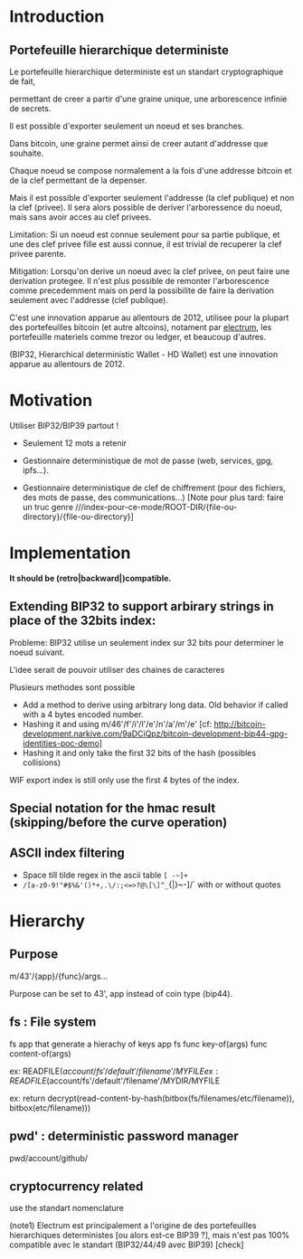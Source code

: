 # Introduction

## Portefeuille hierarchique deterministe

Le portefeuille hierarchique deterministe est un standart cryptographique de fait,

permettant de creer a partir d'une graine unique, une arborescence infinie de secrets.

Il est possible d'exporter seulement un noeud et ses branches.

Dans bitcoin, une graine permet ainsi de creer autant d'addresse que souhaite.

Chaque noeud se compose normalement a la fois d'une addresse bitcoin et de la clef permettant de la depenser. 

Mais il est possible d'exporter seulement l'addresse (la clef publique) et non la clef (privee).
Il sera alors possible de deriver l'arboressence du noeud, mais sans avoir acces au clef privees.

Limitation: Si un noeud est connue seulement pour sa partie publique, et une des clef privee fille est aussi connue, il est trivial de recuperer la clef privee parente.

Mitigation: Lorsqu'on derive un noeud avec la clef privee, on peut faire une derivation protegee. Il n'est plus possible de remonter l'arborescence comme precedemment mais on perd la possibilite de faire la derivation seulement avec l'addresse (clef publique).

C'est une innovation apparue au allentours de 2012, utilisee pour la plupart des portefeuilles bitcoin (et autre altcoins), notament par [electrum](note1), les portefeuille materiels comme trezor ou ledger, et beaucoup d'autres.

(BIP32, Hierarchical deterministic Wallet - HD Wallet) est une innovation apparue au allentours de 2012.

# Motivation

Utiliser BIP32/BIP39 partout !

- Seulement 12 mots a retenir

- Gestionnaire deterministique de mot de passe (web, services, gpg, ipfs...).
- Gestionnaire deterministique de clef de chiffrement (pour des fichiers, des mots de passe, des communications...)
[Note pour plus tard: faire un truc genre ///index-pour-ce-mode/ROOT-DIR/{file-ou-directory}/{file-ou-directory}]


# Implementation

**It should be (retro|backward|)compatible.**

## Extending BIP32 to support arbirary strings in place of the 32bits index: 

Probleme: BIP32 utilise un seulement index sur 32 bits pour determiner le noeud suivant.

L'idee serait de pouvoir utiliser des chaines de caracteres

Plusieurs methodes sont possible

- Add a method to derive using arbitrary long data. Old behavior if called with a 4 bytes encoded number.
- Hashing it and using m/46'/f'/i'/l'/e'/n'/a'/m'/e'
[cf: http://bitcoin-development.narkive.com/9aDCiQpz/bitcoin-development-bip44-gpg-identities-poc-demo]
- Hashing it and only take the first 32 bits of the hash (possibles collisions)

WIF export index is still only use the first 4 bytes of the index.

## Special notation for the hmac result (skipping/before the curve operation)

## ASCII index filtering
- Space till tilde regex in the ascii table `[ -~]+`
- `/[a-z0-9!"#$%&'()*+,.\/:;<=>?@\[\]^_`{|}~-]/` with or without quotes

# Hierarchy

## Purpose

m/43'/{app}/{func}/args...

Purpose can be set to 43', app instead of coin type (bip44).

## fs : File system

fs app that generate a hierachy of keys
app fs
func key-of(args)
func content-of(args)

ex: READFILE($account/fs'/default'/filename'/MYFILE
ex: READFILE($account/fs'/default'/filename'/MYDIR/MYFILE


ex: return decrypt(read-content-by-hash(bitbox(fs/filenames/etc/filename)), bitbox(etc/filename)))

## pwd' : deterministic password manager

pwd/account/github/

## cryptocurrency related

use the standart nomenclature

(note1) Electrum est principalement a l'origine de des portefeuilles hierarchiques deterministes [ou alors est-ce BIP39 ?], mais n'est pas 100% compatible avec le standart (BIP32/44/49 avec BIP39) [check]
